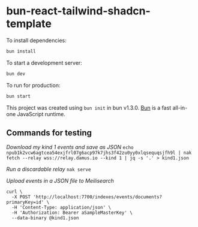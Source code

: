 # bun-react-tailwind-shadcn-template

To install dependencies:

```bash
bun install
```

To start a development server:

```bash
bun dev
```

To run for production:

```bash
bun start
```

This project was created using `bun init` in bun v1.3.0. [Bun](https://bun.com) is a fast all-in-one JavaScript runtime.

## Commands for testing

*Download my kind 1 events and save as JSON*
`echo npub1k2vcw6agtcea54exjfrl07g6acp97k7jhs3f42zu0yy0xlqsequqsjfh9l | nak fetch --relay wss://relay.damus.io --kind 1 | jq -s '.' > kind1.json`

*Run a discardable relay*
`nak serve`

*Upload events in a JSON file to Meilisearch*
```
curl \
  -X POST 'http://localhost:7700/indexes/events/documents?primaryKey=id' \
  -H 'Content-Type: application/json' \
  -H 'Authorization: Bearer aSampleMasterKey' \
  --data-binary @kind1.json
```
